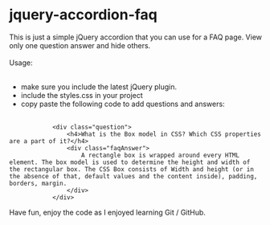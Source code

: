 # jquery-accordion-faq

This is just a simple jQuery accordion that you can use for a FAQ page.
View only one question answer and hide others.
<br><br>
Usage:<br><br>
- make sure you include the latest jQuery plugin.<br>
- include the styles.css in your project<br>
- copy paste the following code to add questions and answers:
<br><br>
```
            <div class="question">
                <h4>What is the Box model in CSS? Which CSS properties are a part of it?</h4>
                <div class="faqAnswer">
                    A rectangle box is wrapped around every HTML element. The box model is used to determine the height and width of the rectangular box. The CSS Box consists of Width and height (or in the absence of that, default values and the content inside), padding, borders, margin.
                </div>
            </div>

```

Have fun, enjoy the code as I enjoyed learning Git / GitHub.